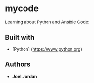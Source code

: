 # mycode
Learning about Python and Ansible Code:

## Built with

* [Python] (https://www.python.org)

## Authors

* **Joel Jordan**
